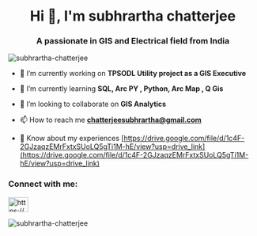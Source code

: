 <h1 align="center">Hi 👋, I'm subhrartha chatterjee</h1>
<h3 align="center">A passionate in GIS and Electrical field from India</h3>

<p align="left"> <img src="https://komarev.com/ghpvc/?username=subhrartha-chatterjee&label=Profile%20views&color=0e75b6&style=flat" alt="subhrartha-chatterjee" /> </p>

- 🔭 I’m currently working on **TPSODL Utility project as a GIS Executive**

- 🌱 I’m currently learning **SQL, Arc PY , Python, Arc Map , Q Gis**

- 👯 I’m looking to collaborate on **GIS Analytics**

- 📫 How to reach me **chatterjeesubhrartha@gmail.com**

- 📄 Know about my experiences [https://drive.google.com/file/d/1c4F-2GJzaqzEMrFxtxSUoLQ5gTi1M-hE/view?usp=drive_link](https://drive.google.com/file/d/1c4F-2GJzaqzEMrFxtxSUoLQ5gTi1M-hE/view?usp=drive_link)

<h3 align="left">Connect with me:</h3>
<p align="left">
<a href="https://linkedin.com/in/https://www.linkedin.com/in/subhrartha-chatterjee-00409a237/" target="blank"><img align="center" src="https://raw.githubusercontent.com/rahuldkjain/github-profile-readme-generator/master/src/images/icons/Social/linked-in-alt.svg" alt="https://www.linkedin.com/in/subhrartha-chatterjee-00409a237/" height="30" width="40" /></a>
</p>

<p><img align="center" src="https://github-readme-stats.vercel.app/api/top-langs?username=subhrartha-chatterjee&show_icons=true&locale=en&layout=compact" alt="subhrartha-chatterjee" /></p>
